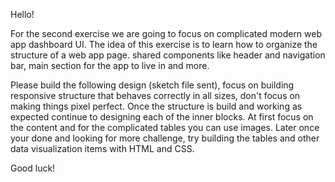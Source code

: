 Hello!

For the second exercise we are going to focus on complicated modern web app dashboard UI. The idea of this exercise is to learn how to organize the structure of a web app page. shared components like header and navigation bar, main section for the app to live in and more.

Please build the following design (sketch file sent), focus on building responsive structure that behaves correctly in all sizes, don't focus on making things pixel perfect. Once the structure is build and working as expected continue to designing each of the inner blocks. At first focus on the content and for the complicated tables you can use images. Later once your done and looking for more challenge, try building the tables and other data visualization items with HTML and CSS.

Good luck!
